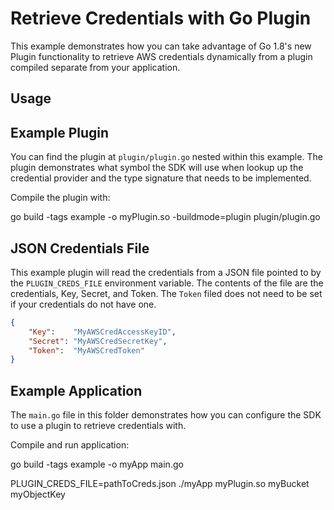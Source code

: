 Retrieve Credentials with Go Plugin
===

This example demonstrates how you can take advantage of Go 1.8's new Plugin
functionality to retrieve AWS credentials dynamically from a plugin compiled
separate from your application.

Usage
---

Example Plugin
---

You can find the plugin at `plugin/plugin.go` nested within this example. The plugin
demonstrates what symbol the SDK will use when lookup up the credential provider
and the type signature that needs to be implemented.

Compile the plugin with:

   go build -tags example -o myPlugin.so -buildmode=plugin plugin/plugin.go

JSON Credentials File
---

This example plugin will read the credentials from a JSON file pointed to by
the `PLUGIN_CREDS_FILE` environment variable. The contents of the file are
the credentials, Key, Secret, and Token. The `Token` filed does not need to be
set if your credentials do not have one.

```json
{
	"Key":    "MyAWSCredAccessKeyID",
	"Secret": "MyAWSCredSecretKey",
	"Token":  "MyAWSCredToken"
}
```

Example Application
---

The `main.go` file in this folder demonstrates how you can configure the SDK to
use a plugin to retrieve credentials with.

Compile and run application:

  go build -tags example -o myApp main.go

  PLUGIN_CREDS_FILE=pathToCreds.json ./myApp myPlugin.so myBucket myObjectKey

